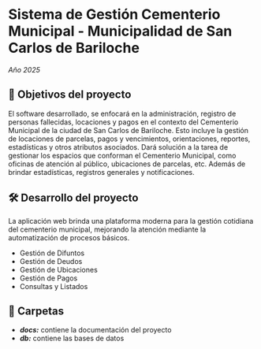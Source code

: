 # Sistema de Gestión Cementerio Municipal - Municipalidad de San Carlos de Bariloche 
*Año 2025*

  ## :memo: Objetivos del proyecto

  El software desarrollado, se enfocará en la administración, registro de personas fallecidas, locaciones y pagos en el contexto del Cementerio Municipal de la ciudad de San Carlos de Bariloche. Esto incluye la gestión de locaciones de parcelas, pagos y vencimientos, orientaciones, reportes, estadísticas y otros atributos asociados.
  Dará solución a la tarea de gestionar los espacios que conforman el Cementerio Municipal, como oficinas de atención al público, ubicaciones de parcelas, etc. Además de brindar estadísticas, registros generales y notificaciones.
  
  ## :hammer_and_wrench: Desarrollo del proyecto

  La aplicación web brinda una plataforma moderna para la gestión cotidiana del cementerio municipal, mejorando la atención mediante la automatización de procesos básicos.

  - Gestión de Difuntos
  - Gestión de Deudos
  - Gestión de Ubicaciones
  - Gestión de Pagos
  - Consultas y Listados

  ## :file_folder: Carpetas 

  - ***docs:*** contiene la documentación del proyecto
  - ***db:*** contiene las bases de datos 
